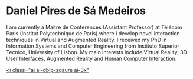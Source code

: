 # Daniel Pires de Sá Medeiros

I am currently a Maitre de Conferences (Assistant Professor) at Télécom Paris (Institut Polytechnique de Paris) where I develop novel interaction techniques in Virtual and Augmented Reality. I received my PhD in Information Systems and Computer Engineering from Instituto Superior Técnico, University of Lisbon. My main interests include Virtual Reality, 3D User Interfaces, Augmented Reality and Human Computer Interaction.

[<i class="ai ai-google-scholar-square ai-3x"></i>](https://scholar.google.com/citations?user=EAZJu7EAAAAJ&hl=en) 
[<i class="ai ai-dblp-sqaure ai-3x"</i>](https://dblp.org/pid/119/3541.html)